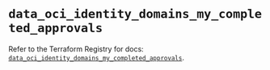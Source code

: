# `data_oci_identity_domains_my_completed_approvals`

Refer to the Terraform Registry for docs: [`data_oci_identity_domains_my_completed_approvals`](https://registry.terraform.io/providers/oracle/oci/7.19.0/docs/data-sources/identity_domains_my_completed_approvals).
